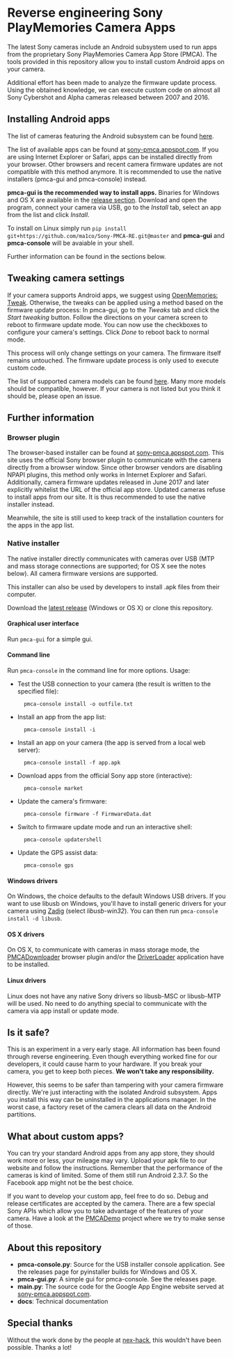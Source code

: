 # Reverse engineering Sony PlayMemories Camera Apps #
The latest Sony cameras include an Android subsystem used to run apps from the proprietary Sony PlayMemories Camera App Store (PMCA). The tools provided in this repository allow you to install custom Android apps on your camera.

Additional effort has been made to analyze the firmware update process. Using the obtained knowledge, we can execute custom code on almost all Sony Cybershot and Alpha cameras released between 2007 and 2016.

## Installing Android apps ##
The list of cameras featuring the Android subsystem can be found [here](https://github.com/ma1co/OpenMemories-Framework/blob/master/docs/Cameras.md).

The list of available apps can be found at [sony-pmca.appspot.com](https://sony-pmca.appspot.com/). If you are using Internet Explorer or Safari, apps can be installed directly from your browser. Other browsers and recent camera firmware updates are not compatible with this method anymore. It is recommended to use the native installers (pmca-gui and pmca-console) instead.

**pmca-gui is the recommended way to install apps.** Binaries for Windows and OS X are available in the [release section](https://github.com/ma1co/Sony-PMCA-RE/releases/latest). Download and open the program, connect your camera via USB, go to the *Install* tab, select an app from the list and click *Install*.

To install on Linux simply run ``` pip install git+https://github.com/ma1co/Sony-PMCA-RE.git@master ``` and **pmca-gui** and **pmca-console** will be avaiable in your shell.

Further information can be found in the sections below.

## Tweaking camera settings ##
If your camera supports Android apps, we suggest using [OpenMemories: Tweak](https://github.com/ma1co/OpenMemories-Tweak). Otherwise, the tweaks can be applied using a method based on the firmware update process: In pmca-gui, go to the *Tweaks* tab and click the *Start tweaking* button. Follow the directions on your camera screen to reboot to firmware update mode. You can now use the checkboxes to configure your camera's settings. Click *Done* to reboot back to normal mode.

This process will only change settings on your camera. The firmware itself remains untouched. The firmware update process is only used to execute custom code.

The list of supported camera models can be found [here](https://github.com/ma1co/fwtool.py/blob/master/devices.yml). Many more models should be compatible, however. If your camera is not listed but you think it should be, please open an issue.

## Further information ##
### Browser plugin ###
The browser-based installer can be found at [sony-pmca.appspot.com](https://sony-pmca.appspot.com/). This site uses the official Sony browser plugin to communicate with the camera directly from a browser window. Since other browser vendors are disabling NPAPI plugins, this method only works in Internet Explorer and Safari. Additionally, camera firmware updates released in June 2017 and later explicitly whitelist the URL of the official app store. Updated cameras refuse to install apps from our site. It is thus recommended to use the native installer instead.

Meanwhile, the site is still used to keep track of the installation counters for the apps in the app list.

### Native installer ###
The native installer directly communicates with cameras over USB (MTP and mass storage connections are supported; for OS X see the notes below). All camera firmware versions are supported.

This installer can also be used by developers to install .apk files from their computer.

Download the [latest release](https://github.com/ma1co/Sony-PMCA-RE/releases/latest) (Windows or OS X) or clone this repository.

#### Graphical user interface ####
Run `pmca-gui` for a simple gui.

#### Command line ####
Run `pmca-console` in the command line for more options. Usage:

* Test the USB connection to your camera (the result is written to the specified file):

        pmca-console install -o outfile.txt

* Install an app from the app list:

        pmca-console install -i

* Install an app on your camera (the app is served from a local web server):

        pmca-console install -f app.apk

* Download apps from the official Sony app store (interactive):

        pmca-console market

* Update the camera's firmware:

        pmca-console firmware -f FirmwareData.dat

* Switch to firmware update mode and run an interactive shell:

        pmca-console updatershell

* Update the GPS assist data:

        pmca-console gps

#### Windows drivers ####
On Windows, the choice defaults to the default Windows USB drivers. If you want to use libusb on Windows, you'll have to install generic drivers for your camera using [Zadig](http://zadig.akeo.ie/) (select *libusb-win32*). You can then run `pmca-console install -d libusb`.

#### OS X drivers ####
On OS X, to communicate with cameras in mass storage mode, the [PMCADownloader](https://sony-pmca.appspot.com/plugin/install) browser plugin and/or the [DriverLoader](https://support.d-imaging.sony.co.jp/mac/driver/1013/en/) application have to be installed.

#### Linux drivers ####
Linux does not have any native Sony drivers so libusb-MSC or libusb-MTP will be used. No need to do anything special to communicate with the camera via app install or update mode.

## Is it safe? ##
This is an experiment in a very early stage. All information has been found through reverse engineering. Even though everything worked fine for our developers, it could cause harm to your hardware. If you break your camera, you get to keep both pieces. **We won't take any responsibility.**

However, this seems to be safer than tampering with your camera firmware directly. We're just interacting with the isolated Android subsystem. Apps you install this way can be uninstalled in the applications manager. In the worst case, a factory reset of the camera clears all data on the Android partitions.

## What about custom apps? ##
You can try your standard Android apps from any app store, they should work more or less, your mileage may vary. Upload your apk file to our website and follow the instructions. Remember that the performance of the cameras is kind of limited. Some of them still run Android 2.3.7. So the Facebook app might not be the best choice.

If you want to develop your custom app, feel free to do so. Debug and release certificates are accepted by the camera. There are a few special Sony APIs which allow you to take advantage of the features of your camera. Have a look at the [PMCADemo](https://github.com/ma1co/PMCADemo) project where we try to make sense of those.

## About this repository ##
* **pmca-console.py**: Source for the USB installer console application. See the releases page for pyinstaller builds for Windows and OS X.
* **pmca-gui.py**: A simple gui for pmca-console. See the releases page.
* **main.py**: The source code for the Google App Engine website served at [sony-pmca.appspot.com](https://sony-pmca.appspot.com/).
* **docs**: Technical documentation

## Special thanks ##
Without the work done by the people at [nex-hack](http://www.personal-view.com/faqs/sony-hack/hack-development), this wouldn't have been possible. Thanks a lot!
